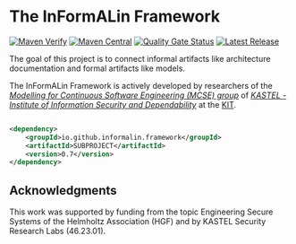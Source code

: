 # The InFormALin Framework

[![Maven Verify](https://github.com/InFormALin/Framework/actions/workflows/verify.yml/badge.svg)](https://github.com/InFormALin/Framework/actions/workflows/verify.yml)
[![Maven Central](https://maven-badges.herokuapp.com/maven-central/io.github.informalin.framework/parent/badge.svg)](https://maven-badges.herokuapp.com/maven-central/io.github.informalin.framework/parent)
[![Quality Gate Status](https://sonarcloud.io/api/project_badges/measure?project=InFormALin_Framework&metric=alert_status)](https://sonarcloud.io/dashboard?id=InFormALin_Framework)
[![Latest Release](https://img.shields.io/github/release/InFormALin/Framework.svg)](https://github.com/InFormALin/Framework/releases/latest)

The goal of this project is to connect informal artifacts like architecture documentation and formal artifacts like
models.

The InFormALin Framework is actively developed by researchers of
the _[Modelling for Continuous Software Engineering (MCSE) group](https://mcse.kastel.kit.edu)_
of _[KASTEL - Institute of Information Security and Dependability](https://kastel.kit.edu)_ at
the [KIT](https://www.kit.edu).

```xml

<dependency>
    <groupId>io.github.informalin.framework</groupId>
    <artifactId>SUBPROJECT</artifactId>
    <version>0.7</version>
</dependency>
```

## Acknowledgments

This work was supported by funding from the topic Engineering Secure Systems of the Helmholtz Association (HGF) and by
KASTEL Security Research Labs (46.23.01).
